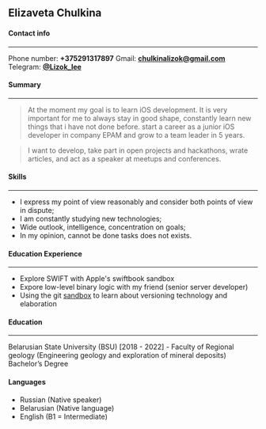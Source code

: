 ## Elizaveta Chulkina 

#### Contact info
---
Phone number: **+375291317897**
Gmail: **[chulkinalizok@gmail.com](mailto:chulkinalizok@gmail.com)**
Telegram: **[@Lizok_lee](https://t.me/Lizok_lee)**

#### Summary
---
> At the moment my goal is to learn iOS development. It is very important for me to always stay in good shape, constantly learn new things that i have not done before. start a career as a junior iOS developer in company EPAM and grow to a team leader in 5 years.

> I want to develop, take part in open projects and hackathons, wrate articles, and act as a speaker at meetups and conferences.


#### Skills
---
- I express my point of view reasonably and consider both points of view in dispute;
- I am constantly studying new technologies;
- Wide outlook, intelligence, concentration on goals;
- In my opinion, cannot be done tasks does not exists. 


#### Education Experience
---
- Explore SWIFT with Apple's swiftbook sandbox
- Expore low-level binary logic with my friend (senior server developer)
- Using the git [sandbox](https://learngitbranching.js.org/?locale=ru_RU) to learn about versioning technology and elaboration


#### Education
---
Belarusian State University (BSU) [2018 - 2022] - Faculty of Regional geology (Engineering geology and exploration of mineral deposits) Bachelor’s Degree

#### Languages
- Russian (Native speaker)
- Belarusian (Native language)
- English (B1 = Intermediate)
